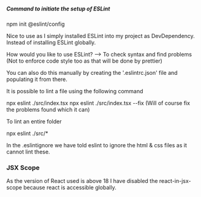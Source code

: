 ##### Command to initiate the setup of ESLint

npm init @eslint/config

Nice to use as I simply installed ESLint into my project as DevDependency.  Instead of installing ESLint
globally.

How would you like to use ESLint?
--> To check syntax and find problems
(Not to enforce code style too as that will be done by prettier)




You can also do this manually by creating the '.eslintrc.json' file and populating it from there.


It is possible to lint a file using the following command

npx eslint ./src/index.tsx
npx eslint ./src/index.tsx --fix
(Will of course fix the problems found which it can)

To lint an entire folder

npx eslint ./src/*

In the .eslintignore we have told eslint to ignore the html & css files as it cannot lint these.

### JSX Scope

As the version of React used is above 18 I have disabled the react-in-jsx-scope because
react is accessible globally.